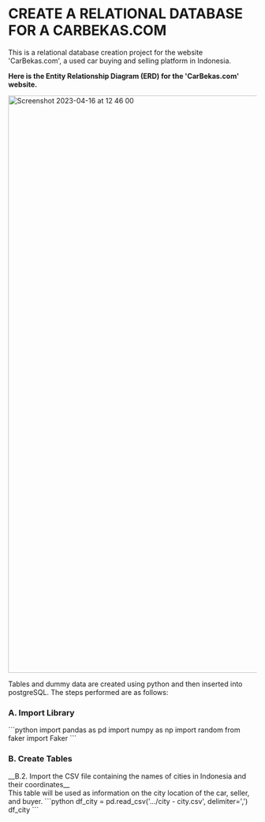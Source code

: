 <h1>CREATE A RELATIONAL DATABASE FOR A CARBEKAS.COM</h1>

This is a relational database creation project for the website 'CarBekas.com', a used car buying and selling platform in Indonesia.

**Here is the Entity Relationship Diagram (ERD) for the 'CarBekas.com' website.**

<img width="1171" alt="Screenshot 2023-04-16 at 12 46 00" src="https://user-images.githubusercontent.com/54851225/232653374-5d19a45a-25be-4735-9246-6d069e51d963.png">

Tables and dummy data are created using python and then inserted into postgreSQL. The steps performed are as follows: <br>
<h3>A. Import Library</h3>
```python
import pandas as pd
import numpy as np
import random
from faker import Faker
```
<h3>B. Create Tables</h3>
__B.2. Import the CSV file containing the names of cities in Indonesia and their coordinates__ <br>
This table will be used as information on the city location of the car, seller, and buyer.
```python
df_city = pd.read_csv('.../city - city.csv', delimiter=',')
df_city
```

